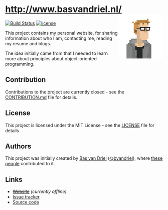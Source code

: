 # http://www.basvandriel.nl/ <img src="var/public/assets/images/profile-pictures/profile-picture-pixelated.png" height="140px" width="140px" align="right" />
[![Build Status](https://travis-ci.org/basvandriel/WWW.svg?branch=master)](https://travis-ci.org/basvandriel/WWW)
[![license](https://img.shields.io/github/license/basvandriel/WWW.svg)](LICENSE.md)

This project contains my personal website, for sharing information about who I am, contacting me, reading my resume and blogs.

The idea initially came from that I needed to learn more about principles about object-oriented programming.

## Contribution
Contributions to the project are currently closed - see the [CONTRIBUTION.md](CONTRIBUTION.md) file for details.

## License

This project is licensed under the MIT License - see the [LICENSE](LICENSE.md) file for details

## Authors
This project was initially created by [Bas van Driel](https://github.com/basvandriel "GitHub page") ([@bvandriel](https://twitter.com/bvandriel "Twitter page")), where [these people](https://github.com/basvandriel/WWW/graphs/contributors) contributed to it.

## Links

* [~~Website~~](http://www.basvandriel.nl/) _(currently offline)_
* [Issue tracker](https://github.com/basvandriel/WWW/issues)
* [Source code](https://github.com/basvandriel/WWW)